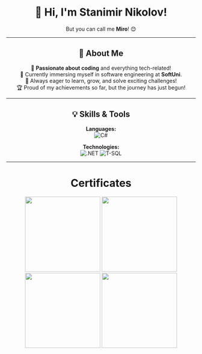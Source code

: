 <div align="center">

# 👋 Hi, I'm Stanimir Nikolov!  
But you can call me **Miro**! 😊  

---

## 🚀 About Me  
👀 **Passionate about coding** and everything tech-related!  
🌱 Currently immersing myself in software engineering at **SoftUni**.  
🎯 Always eager to learn, grow, and solve exciting challenges!  
🏆 Proud of my achievements so far, but the journey has just begun!  

---

## 💡 Skills & Tools  
**Languages:**  
![C#](https://img.shields.io/badge/C%23-%23239120.svg?style=for-the-badge&logo=c-sharp&logoColor=white)  

**Technologies:**  
![.NET](https://img.shields.io/badge/.NET-%235C2D91.svg?style=for-the-badge&logo=dotnet&logoColor=white)
![T-SQL](https://img.shields.io/badge/T--SQL-%2335336C.svg?style=for-the-badge&logo=Microsoft-SQL-Server&logoColor=white)

---

# Certificates

 <div align="center">
  <img src="https://github.com/user-attachments/assets/ea76b929-fc9a-4fad-b9c1-cca9598310ce" width="200" height="auto" />
  <img src="https://github.com/user-attachments/assets/415adcb8-b0ca-44cb-9b83-3c3e2d038f1b" width="200" height="auto" />
  <img src="https://github.com/user-attachments/assets/b0c924b3-a961-4425-8d9e-27ec7f3b9859" width="200" height="auto" />
  <img src="https://github.com/user-attachments/assets/0c5ee431-7e5e-4c8a-aacd-90395b51ca75" width="200" height="auto" />
</div>

